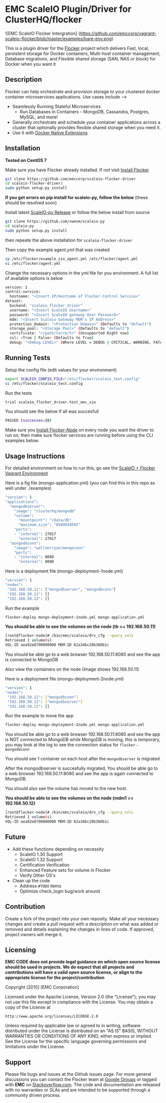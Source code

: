 EMC ScaleIO Plugin/Driver for ClusterHQ/flocker
======================

![EMC ScaleIO Flocker Intergration] 
(https://github.com/emccorp/vagrant-scaleio-flocker/blob/master/examples/bare-env.png)

This is a plugin driver for the [Flocker](https://clusterhq.com/) project which delivers Fast, local, persistent storage for Docker containers, Multi-host container management, Database migrations, and Flexible shared storage (SAN, NAS or block) for Docker when you want it

## Description
Flocker can help orchestrate and provision storage to your clustered docker container microservices applications. Use cases include -->
- Seamlessly Running Stateful Microservices
  - Run Databases in Containers
        - MongoDB, Cassandra, Postgres, MySQL, and more! 
- Generally orchestrate and schedule your container applications across a cluster that optionally provides flexible shared storage when you need it.
- Use it with [Docker Native Extensions](https://github.com/ClusterHQ/flocker-docker-plugin)

## Installation

**Tested on CentOS 7**

Make sure you have Flocker already installed. If not visit  [Install Flocker](https://docs.clusterhq.com/en/0.4.0/gettingstarted/index.html)

```bash
git clone https://github.com/emccorp/scaleio-flocker-driver
cd scaleio-flocker-driver/
sudo python setup.py install
```

**If you get errors on pip install for scaleio-py, follow the below** (these should be resolved soon)

Install latest [ScaleIO-py Release](https://github.com/swevm/scaleio-py/releases) or follow the below install from source
```bash
git clone https://github.com/swevm/scaleio-py
cd scaleio-py
sudo python setup.py install
```
then repeate the above installation for ```scaleio-flocker-driver```

Then copy the example agent.yml that was created

```bash
cp /etc/flocker/example_sio_agent.yml /etc/flocker/agent.yml
vi /etc/flocker/agent.yml
```

Change the necessary options in the yml file for you environment. A full list of available options is below

```bash
version: 1
control-service:
  hostname: "<Insert IP/Hostname of Flocker-Control Service>"
dataset:
  backend: "scaleio_flocker_driver"
  username: "<Insert ScaleIO Username>"
  password: "<Insert ScaleIO gateway User Password>"
  mdm: "<Insert Scaleio Gateway MDM's IP Address>"
  protection_domain: "<Protection Domain>" (Defaults to "default") 
  storage_pool: "<Storage Pool>" (Defaults to "default")
  certificate: "</path/to/cert>" (Unsupported Right now)
  ssl: <True | False> (Defaults to True)
  debug: "<Debug LEVEL>" (Where LEVEL = DEBUG | CRITICAL, WARNING, FATAL, etc)
```

## Running Tests

Setup the config file (edit values for your environment)
```bash
export SCALEIO_CONFIG_FILE="/etc/flocker/scaleio_test.config"
vi /etc/flocker/scaleio_test.config
```

Run the tests
```bash
trial scaleio_flocker_driver.test_emc_sio
```

You should see the below if all was succesfull
```bash
PASSED (successes=28)
```

Make sure you [Install Flocker-Node](https://docs.clusterhq.com/en/0.4.0/gettingstarted/index.html#flocker-node) on every node you want the driver to run on, then make sure flocker services are running before using the CLI examples below.

## Usage Instructions

For detailed environment on how to run this, go see the [ScaleIO + Flocker Vagrant Environment](https://github.com/wallnerryan/scaleio-flocker)

Here is a fig file (mongo-application.yml) (you can find this in this repo as well under ./examples)

```bash
"version": 1
"applications":
  "mongodbserver":
    "image": "clusterhq/mongodb"
    "volume":
      "mountpoint": "/data/db"
      "maximum_size": "8589934592"
    "ports":
    - "internal": 27017
      "external": 27017
  "mongodbconn":
    "image": "wallnerryan/mongoconn"
    "ports":
    - "internal": 8080
      "external": 8080
```

Here is a deployment file (mongo-deployment-1node.yml)

```bash
"version": 1
"nodes":
 "192.168.50.11": ["mongodbserver", "mongodbconn"]
 "192.168.50.12": []
 "192.168.50.13": []
```

Run the example
```bash
flocker-deploy mongo-deployment-1node.yml mongo-application.yml 
```

**You should be able to see the volumes on the node (tb == 192.168.50.11)**
```bash
[root@flocker-node]# /bin/emc/scaleio/drv_cfg --query_vols
Retrieved 1 volume(s)
VOL-ID aea92e8700000000 MDM-ID 62a34bc20b360b1c
```

You should be able go to a web browser 192.168.50.11:8080 and see the app is connected to MongoDB 

Also view the containers on the node (Image shows 192.168.50.11)

Here is a deployment file (mongo-deployment-2node.yml)

```bash
"version": 1
"nodes":
 "192.168.50.11": ["mongodbconn"]
 "192.168.50.12": ["mongodbserver"]
 "192.168.50.13": []
```

Run the example to move the app
```bash
flocker-deploy mongo-deployment-2node.yml mongo-application.yml 
```

You should be able go to a web browser 192.168.50.11:8080 and see the app is NOT connected to MongoDB while MongoDB is moving, this is temporary, you may look at the log to see the connection status for ```flocker--mongodbconn```

You should see 1 container on each host after the ```mongodbserver``` is migrated.

After the mongodbserver is succesfully migrated, You should be able go to a web browser 192.168.50.11:8080 and see the app is again connected to MongoDB.

You should also see the volume has moved to the new host.

**You should be able to see the volumes on the node (mdm1 == 192.168.50.12)**
```bash
[root@flocker-node]# /bin/emc/scaleio/drv_cfg --query_vols
Retrieved 1 volume(s)
VOL-ID aea92e8700000000 MDM-ID 62a34bc20b360b1c
```

## Future

- Add these functions depending on necessity
  - ScaleIO 1.30 Support
  - ScaleIO 1.32 Support
  - Certification Verification
  - Enhanced Feature sets for volume in Flocker
  - Verify Other OS's
- Clean up the code
  - Address ```#TODO``` items
  - Optimize check_login bug/work around

## Contribution
Create a fork of the project into your own reposity. Make all your necessary changes and create a pull request with a description on what was added or removed and details explaining the changes in lines of code. If approved, project owners will merge it.

Licensing
---------
**EMC CODE does not provide legal guidance on which open source license should be used in projects. We do expect that all projects and contributions will have a valid open source license, or align to the appropriate license for the project/contribution**

Copyright [2015] [EMC Corporation]

Licensed under the Apache License, Version 2.0 (the "License");
you may not use this file except in compliance with the License.
You may obtain a copy of the License at

    http://www.apache.org/licenses/LICENSE-2.0

Unless required by applicable law or agreed to in writing, software
distributed under the License is distributed on an "AS IS" BASIS,
WITHOUT WARRANTIES OR CONDITIONS OF ANY KIND, either express or implied.
See the License for the specific language governing permissions and
limitations under the License.

Support
-------
Please file bugs and issues at the Github issues page. For more general discussions you can contact the Flocker team at <a href="https://groups.google.com/forum/#!forum/flocker-users">Google Groups</a> or tagged with **EMC** on <a href="https://stackoverflow.com">Stackoverflow.com</a>. The code and documentation are released with no warranties or SLAs and are intended to be supported through a community driven process.